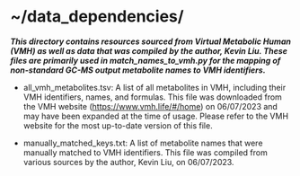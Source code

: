 # ~/data_dependencies/

***This directory contains resources sourced from Virtual Metabolic Human (VMH) as well as data that was compiled by the author, Kevin Liu. These files are primarily used in match_names_to_vmh.py for the mapping of non-standard GC-MS output metabolite names to VMH identifiers.***

- all_vmh_metabolites.tsv: A list of all metabolites in VMH, including their VMH identifiers, names, and formulas. This file was downloaded from the VMH website (https://www.vmh.life/#/home) on 06/07/2023 and may have been expanded at the time of usage. Please refer to the VMH website for the most up-to-date version of this file.

- manually_matched_keys.txt: A list of metabolite names that were manually matched to VMH identifiers. This file was compiled from various sources by the author, Kevin Liu, on 06/07/2023.